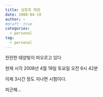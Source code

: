 ```yaml
---
title: 심장과 태양
date: 2008-04-19
author: ~
#draft: true
categories:
  - personal
tag:
  - personal
---
```




찬란한 태양빛이 떠오르고 있다

현재 시각 2008년 4월 19일 토요일 오전 6시 42분

이제 3시간 정도 지나면 시험이다.

피곤해...



 






